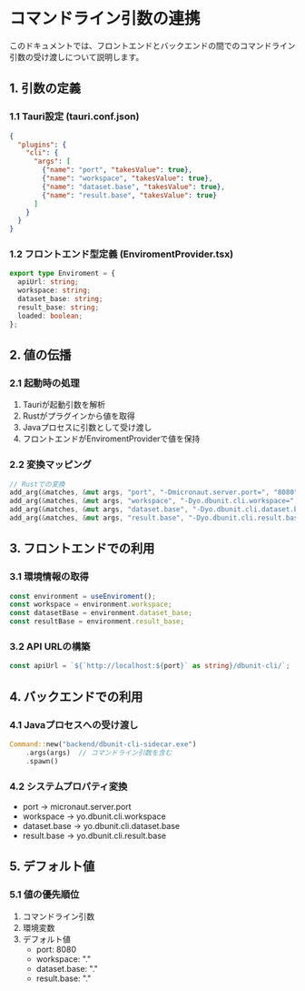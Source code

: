 # コマンドライン引数の連携

このドキュメントでは、フロントエンドとバックエンドの間でのコマンドライン引数の受け渡しについて説明します。

## 1. 引数の定義

### 1.1 Tauri設定 (tauri.conf.json)
```json
{
  "plugins": {
    "cli": {
      "args": [
        {"name": "port", "takesValue": true},
        {"name": "workspace", "takesValue": true},
        {"name": "dataset.base", "takesValue": true},
        {"name": "result.base", "takesValue": true}
      ]
    }
  }
}
```

### 1.2 フロントエンド型定義 (EnviromentProvider.tsx)
```typescript
export type Enviroment = {
  apiUrl: string;
  workspace: string;
  dataset_base: string;
  result_base: string;
  loaded: boolean;
};
```

## 2. 値の伝播

### 2.1 起動時の処理
1. Tauriが起動引数を解析
2. Rustがプラグインから値を取得
3. Javaプロセスに引数として受け渡し
4. フロントエンドがEnviromentProviderで値を保持

### 2.2 変換マッピング
```rust
// Rustでの変換
add_arg(&matches, &mut args, "port", "-Dmicronaut.server.port=", "8080");
add_arg(&matches, &mut args, "workspace", "-Dyo.dbunit.cli.workspace=", ".");
add_arg(&matches, &mut args, "dataset.base", "-Dyo.dbunit.cli.dataset.base=", ".");
add_arg(&matches, &mut args, "result.base", "-Dyo.dbunit.cli.result.base=", ".");
```

## 3. フロントエンドでの利用

### 3.1 環境情報の取得
```typescript
const environment = useEnviroment();
const workspace = environment.workspace;
const datasetBase = environment.dataset_base;
const resultBase = environment.result_base;
```

### 3.2 API URLの構築
```typescript
const apiUrl = `${`http://localhost:${port}` as string}/dbunit-cli/`;
```

## 4. バックエンドでの利用

### 4.1 Javaプロセスへの受け渡し
```rust
Command::new("backend/dbunit-cli-sidecar.exe")
    .args(args)  // コマンドライン引数を含む
    .spawn()
```

### 4.2 システムプロパティ変換
- port → micronaut.server.port
- workspace → yo.dbunit.cli.workspace
- dataset.base → yo.dbunit.cli.dataset.base
- result.base → yo.dbunit.cli.result.base

## 5. デフォルト値

### 5.1 値の優先順位
1. コマンドライン引数
2. 環境変数
3. デフォルト値
   - port: 8080
   - workspace: "."
   - dataset.base: "."
   - result.base: "."